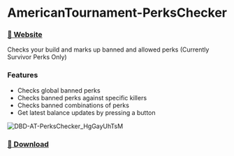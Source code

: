 # AmericanTournament-PerksChecker 
### [🔗 Website](https://americantournamentperkschecker.wordpress.com/)
Checks your build and marks up banned and allowed perks (Currently Survivor Perks Only)

### Features
+ Checks global banned perks
+ Checks banned perks against specific killers
+ Checks banned combinations of perks 
+ Get latest balance updates by pressing a button

![DBD-AT-PerksChecker_HgGayUhTsM](https://user-images.githubusercontent.com/59248568/226991671-bfe8acfc-2ebc-41f5-a96a-2beaf61cf014.png)



### [🔽 Download](https://github.com/Souly1u/AmericanTournament-PerksChecker/releases/download/v1.2.2/DBD-PerksChecker.rar)


